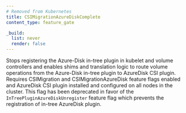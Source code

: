 ```yaml
---
# Removed from Kubernetes
title: CSIMigrationAzureDiskComplete
content_type: feature_gate

_build:
  list: never
  render: false
---
```

Stops registering the Azure-Disk in-tree
plugin in kubelet and volume controllers and enables shims and translation
logic to route volume operations from the Azure-Disk in-tree plugin to
AzureDisk CSI plugin. Requires CSIMigration and CSIMigrationAzureDisk feature
flags enabled and AzureDisk CSI plugin installed and configured on all nodes
in the cluster. This flag has been deprecated in favor of the
`InTreePluginAzureDiskUnregister` feature flag which prevents the registration
of in-tree AzureDisk plugin.
